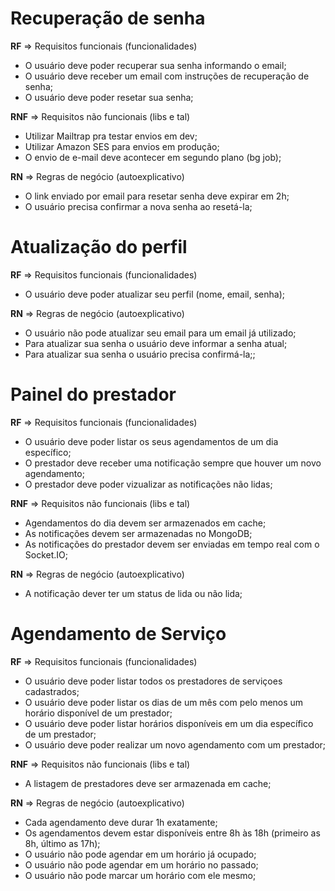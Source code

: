 # Recuperação de senha

**RF** => Requisitos funcionais (funcionalidades)

-   O usuário deve poder recuperar sua senha informando o email;
-   O usuário deve receber um email com instruções de recuperação de senha;
-   O usuário deve poder resetar sua senha;

**RNF** => Requisitos não funcionais (libs e tal)

-   Utilizar Mailtrap pra testar envios em dev;
-   Utilizar Amazon SES para envios em produção;
-   O envio de e-mail deve acontecer em segundo plano (bg job);

**RN** => Regras de negócio (autoexplicativo)

-   O link enviado por email para resetar senha deve expirar em 2h;
-   O usuário precisa confirmar a nova senha ao resetá-la;

# Atualização do perfil

**RF** => Requisitos funcionais (funcionalidades)

-   O usuário deve poder atualizar seu perfil (nome, email, senha);

**RN** => Regras de negócio (autoexplicativo)

-   O usuário não pode atualizar seu email para um email já utilizado;
-   Para atualizar sua senha o usuário deve informar a senha atual;
-   Para atualizar sua senha o usuário precisa confirmá-la;;

# Painel do prestador

**RF** => Requisitos funcionais (funcionalidades)

-   O usuário deve poder listar os seus agendamentos de um dia específico;
-   O prestador deve receber uma notificação sempre que houver um novo agendamento;
-   O prestador deve poder vizualizar as notificações não lidas;

**RNF** => Requisitos não funcionais (libs e tal)

-   Agendamentos do dia devem ser armazenados em cache;
-   As notificações devem ser armazenadas no MongoDB;
-   As notificações do prestador devem ser enviadas em tempo real com o Socket.IO;

**RN** => Regras de negócio (autoexplicativo)

-   A notificação dever ter um status de lida ou não lida;

# Agendamento de Serviço

**RF** => Requisitos funcionais (funcionalidades)

-   O usuário deve poder listar todos os prestadores de serviçoes cadastrados;
-   O usuário deve poder listar os dias de um mês com pelo menos um horário disponível de um prestador;
-   O usuário deve poder listar horários disponíveis em um dia específico de um prestador;
-   O usuário deve poder realizar um novo agendamento com um prestador;

**RNF** => Requisitos não funcionais (libs e tal)

-   A listagem de prestadores deve ser armazenada em cache;

**RN** => Regras de negócio (autoexplicativo)

-   Cada agendamento deve durar 1h exatamente;
-   Os agendamentos devem estar disponíveis entre 8h às 18h (primeiro as 8h, último as 17h);
-   O usuário não pode agendar em um horário já ocupado;
-   O usuário não pode agendar em um horário no passado;
-   O usuário não pode marcar um horário com ele mesmo;
